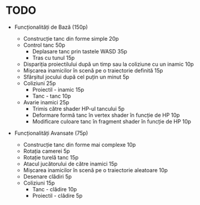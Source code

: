 # TODO
* Funcționalități de Bază (150p)
    * Construcție tanc din forme simple 20p
    * Control tanc 50p
        * Deplasare tanc prin tastele WASD 35p
        * Tras cu tunul 15p
    * Dispariția proiectilului după un timp sau la coliziune cu un inamic 10p
    * Mișcarea inamicilor în scenă pe o traiectorie definită 15p
    * Sfârșitul jocului după cel puțin un minut 5p
    * Coliziuni 25p
        * Proiectil - inamic 15p
        * Tanc - tanc 10p
    * Avarie inamici 25p
        * Trimis către shader HP-ul tancului 5p
        * Deformare formă tanc în vertex shader în funcție de HP 10p
        * Modificare culoare tanc în fragment shader în funcție de HP 10p

* Funcționalități Avansate (75p)
    * Construcție tanc din forme mai complexe 10p
    * Rotația camerei 5p
    * Rotație turelă tanc 15p
    * Atacul jucătorului de către inamici 15p
    * Mișcarea inamicilor în scenă pe o traiectorie aleatoare 10p
    * Desenare clădiri 5p
    * Coliziuni 15p
        * Tanc - clădire 10p
        * Proiectil - clădire 5p


